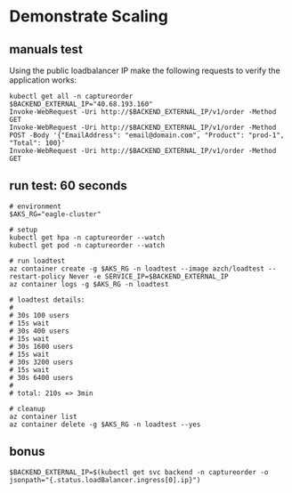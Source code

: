 # Demonstrate Scaling

## manuals test

Using the public loadbalancer IP make the following requests to verify the application works:
```
kubectl get all -n captureorder
$BACKEND_EXTERNAL_IP="40.68.193.160"
Invoke-WebRequest -Uri http://$BACKEND_EXTERNAL_IP/v1/order -Method GET
Invoke-WebRequest -Uri http://$BACKEND_EXTERNAL_IP/v1/order -Method POST -Body '{"EmailAddress": "email@domain.com", "Product": "prod-1", "Total": 100}'
Invoke-WebRequest -Uri http://$BACKEND_EXTERNAL_IP/v1/order -Method GET
```

## run test: 60 seconds
```
# environment
$AKS_RG="eagle-cluster"

# setup
kubectl get hpa -n captureorder --watch
kubectl get pod -n captureorder --watch

# run loadtest
az container create -g $AKS_RG -n loadtest --image azch/loadtest --restart-policy Never -e SERVICE_IP=$BACKEND_EXTERNAL_IP
az container logs -g $AKS_RG -n loadtest

# loadtest details:
#
# 30s 100 users
# 15s wait
# 30s 400 users
# 15s wait
# 30s 1600 users
# 15s wait
# 30s 3200 users
# 15s wait
# 30s 6400 users
#
# total: 210s => 3min

# cleanup
az container list
az container delete -g $AKS_RG -n loadtest --yes
```


## bonus

```
$BACKEND_EXTERNAL_IP=$(kubectl get svc backend -n captureorder -o jsonpath="{.status.loadBalancer.ingress[0].ip}")
```

